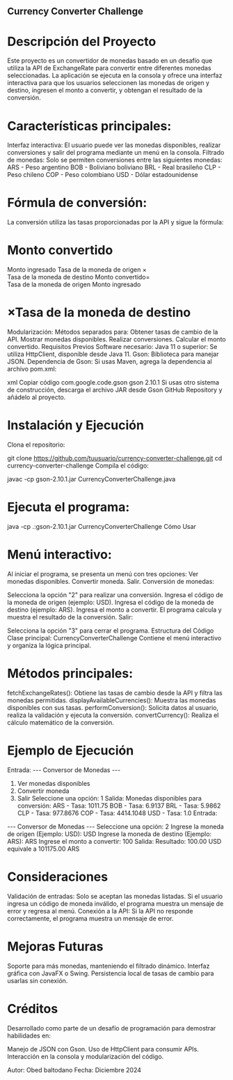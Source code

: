 ## Currency Converter Challenge
# Descripción del Proyecto
Este proyecto es un convertidor de monedas basado en un desafío que utiliza la API de ExchangeRate para convertir entre diferentes monedas seleccionadas. La aplicación se ejecuta en la consola y ofrece una interfaz interactiva para que los usuarios seleccionen las monedas de origen y destino, ingresen el monto a convertir, y obtengan el resultado de la conversión.

# Características principales:
Interfaz interactiva:
El usuario puede ver las monedas disponibles, realizar conversiones y salir del programa mediante un menú en la consola.
Filtrado de monedas:
Solo se permiten conversiones entre las siguientes monedas:
ARS - Peso argentino
BOB - Boliviano boliviano
BRL - Real brasileño
CLP - Peso chileno
COP - Peso colombiano
USD - Dólar estadounidense

# Fórmula de conversión:
La conversión utiliza las tasas proporcionadas por la API y sigue la fórmula:

Monto convertido
=
Monto ingresado
Tasa de la moneda de origen
×
Tasa de la moneda de destino
Monto convertido= 
Tasa de la moneda de origen
Monto ingresado
​
# ×Tasa de la moneda de destino
Modularización:
Métodos separados para:
Obtener tasas de cambio de la API.
Mostrar monedas disponibles.
Realizar conversiones.
Calcular el monto convertido.
Requisitos Previos
Software necesario:
Java 11 o superior: Se utiliza HttpClient, disponible desde Java 11.
Gson: Biblioteca para manejar JSON.
Dependencia de Gson:
Si usas Maven, agrega la dependencia al archivo pom.xml:

xml
Copiar código
<dependency>
    <groupId>com.google.code.gson</groupId>
    <artifactId>gson</artifactId>
    <version>2.10.1</version>
</dependency>
Si usas otro sistema de construcción, descarga el archivo JAR desde Gson GitHub Repository y añádelo al proyecto.

# Instalación y Ejecución
Clona el repositorio:


git clone https://github.com/tuusuario/currency-converter-challenge.git
cd currency-converter-challenge
Compila el código:

javac -cp gson-2.10.1.jar CurrencyConverterChallenge.java

# Ejecuta el programa:

java -cp .:gson-2.10.1.jar CurrencyConverterChallenge
Cómo Usar

# Menú interactivo:

Al iniciar el programa, se presenta un menú con tres opciones:
Ver monedas disponibles.
Convertir moneda.
Salir.
Conversión de monedas:

Selecciona la opción "2" para realizar una conversión.
Ingresa el código de la moneda de origen (ejemplo: USD).
Ingresa el código de la moneda de destino (ejemplo: ARS).
Ingresa el monto a convertir.
El programa calcula y muestra el resultado de la conversión.
Salir:

Selecciona la opción "3" para cerrar el programa.
Estructura del Código
Clase principal: CurrencyConverterChallenge
Contiene el menú interactivo y organiza la lógica principal.


# Métodos principales:
fetchExchangeRates(): Obtiene las tasas de cambio desde la API y filtra las monedas permitidas.
displayAvailableCurrencies(): Muestra las monedas disponibles con sus tasas.
performConversion(): Solicita datos al usuario, realiza la validación y ejecuta la conversión.
convertCurrency(): Realiza el cálculo matemático de la conversión.

# Ejemplo de Ejecución
Entrada:
--- Conversor de Monedas ---
1. Ver monedas disponibles
2. Convertir moneda
3. Salir
Seleccione una opción: 1
Salida:
Monedas disponibles para conversión:
ARS - Tasa: 1011.75
BOB - Tasa: 6.9137
BRL - Tasa: 5.9862
CLP - Tasa: 977.8676
COP - Tasa: 4414.1048
USD - Tasa: 1.0
Entrada:


--- Conversor de Monedas ---
Seleccione una opción: 2
Ingrese la moneda de origen (Ejemplo: USD): USD
Ingrese la moneda de destino (Ejemplo: ARS): ARS
Ingrese el monto a convertir: 100
Salida:
Resultado: 100.00 USD equivale a 101175.00 ARS

# Consideraciones
Validación de entradas:
Solo se aceptan las monedas listadas.
Si el usuario ingresa un código de moneda inválido, el programa muestra un mensaje de error y regresa al menú.
Conexión a la API:
Si la API no responde correctamente, el programa muestra un mensaje de error.


# Mejoras Futuras
Soporte para más monedas, manteniendo el filtrado dinámico.
Interfaz gráfica con JavaFX o Swing.
Persistencia local de tasas de cambio para usarlas sin conexión.

# Créditos
Desarrollado como parte de un desafío de programación para demostrar habilidades en:

Manejo de JSON con Gson.
Uso de HttpClient para consumir APIs.
Interacción en la consola y modularización del código.

Autor: Obed baltodano 
Fecha: Diciembre 2024
